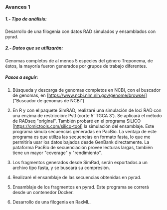 ### Avances 1

##### 1.- Tipo de análisis:

Desarrollo de una filogenia con datos RAD simulados y ensamblados con pyrad.

##### 2.- Datos que se utilizarán:

Genomas completos de al menos 5 especies del género Treponema, de éstos, la mayoría fueron generados por grupos de trabajo diferentes.

##### Pasos a seguir:

1. Búsqueda y descarga de genomas completos en NCBI, con el buscador de genomas, en [https://www.ncbi.nlm.nih.gov/genome/browse/] ("Buscador de genomas de NCBI")

2. En R y con el paquete SimRAD, realizaré una simulación de loci RAD con una enzima de restricción: PstI (corte 5' TGCA 3'). Se aplicará  el método de RADseq "original".
 También probaré en el programa SiLICO [https://omictools.com/silico-tool] la simulación del ensamblaje. Este programa simula secuencias    generadas en PacBio. La ventaja de este programa es que utiliza las secuencias en formato fasta, lo que me permitiría usar los datos bajados desde GenBank directamente. La pataforma PacBio de secuenciación provee lecturas largas, también tiene un mayor "coverage" y "rendimiento". 

3. Los fragmentos generados desde SimRad, serán exportados a un archivo tipo fasta, y se buscará su compresión.

4. Realizaré el ensamblaje de las secuencias obtenidas en pyrad. 

5. Ensamblaje de los fragmentos en pyrad. Este programa se correrá desde un contenedor Docker.

6. Desarrollo de una filogenia en RaxML. 
